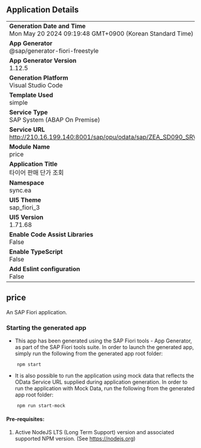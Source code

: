 ## Application Details
|               |
| ------------- |
|**Generation Date and Time**<br>Mon May 20 2024 09:19:48 GMT+0900 (Korean Standard Time)|
|**App Generator**<br>@sap/generator-fiori-freestyle|
|**App Generator Version**<br>1.12.5|
|**Generation Platform**<br>Visual Studio Code|
|**Template Used**<br>simple|
|**Service Type**<br>SAP System (ABAP On Premise)|
|**Service URL**<br>http://210.16.199.140:8001/sap/opu/odata/sap/ZEA_SD090_SRV
|**Module Name**<br>price|
|**Application Title**<br>타이어 판매 단가 조회|
|**Namespace**<br>sync.ea|
|**UI5 Theme**<br>sap_fiori_3|
|**UI5 Version**<br>1.71.68|
|**Enable Code Assist Libraries**<br>False|
|**Enable TypeScript**<br>False|
|**Add Eslint configuration**<br>False|

## price

An SAP Fiori application.

### Starting the generated app

-   This app has been generated using the SAP Fiori tools - App Generator, as part of the SAP Fiori tools suite.  In order to launch the generated app, simply run the following from the generated app root folder:

```
    npm start
```

- It is also possible to run the application using mock data that reflects the OData Service URL supplied during application generation.  In order to run the application with Mock Data, run the following from the generated app root folder:

```
    npm run start-mock
```

#### Pre-requisites:

1. Active NodeJS LTS (Long Term Support) version and associated supported NPM version.  (See https://nodejs.org)


